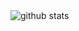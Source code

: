 <picture decoding="async" loading="lazy">
  <source media="(prefers-color-scheme: light)" srcset="https://pixel-profile.vercel.app/api/github-stats?tonio-chopy=<tonio-chopy>&theme=summer">
  <source media="(prefers-color-scheme: dark)" srcset="https://pixel-profile.vercel.app/api/github-stats?tonio-chopy=<tonio-chopy>&screen_effect=true&theme=blue_chill">
  <img alt="github stats" src="https://pixel-profile.vercel.app/api/github-stats?tonio-chopy=<tonio-chopy>&theme=summer">
</picture>
